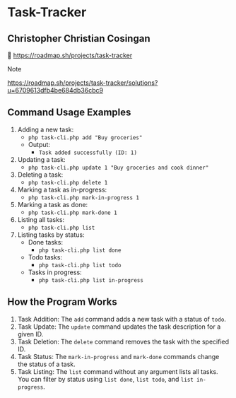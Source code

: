 # Task-Tracker

## Christopher Christian Cosingan

📌 https://roadmap.sh/projects/task-tracker

> [!NOTE]
> https://roadmap.sh/projects/task-tracker/solutions?u=6709613dfb4be684db36cbc9

## Command Usage Examples
1. Adding a new task:
   - `php task-cli.php add "Buy groceries"`
   - Output:
     - `Task added successfully (ID: 1)`
2. Updating a task:
   - `php task-cli.php update 1 "Buy groceries and cook dinner"`   
3. Deleting a task:
   - `php task-cli.php delete 1`
4. Marking a task as in-progress:
   - `php task-cli.php mark-in-progress 1`
5. Marking a task as done:
   - `php task-cli.php mark-done 1`
6. Listing all tasks:
   - `php task-cli.php list`
7. Listing tasks by status:
   - Done tasks:
     - `php task-cli.php list done`
   - Todo tasks:
     - `php task-cli.php list todo`
   - Tasks in progress:
     - `php task-cli.php list in-progress`



## How the Program Works
1. Task Addition: The `add` command adds a new task with a status of `todo`.
2. Task Update: The `update` command updates the task description for a given ID.
3. Task Deletion: The `delete` command removes the task with the specified ID.
4. Task Status: The `mark-in-progress` and `mark-done` commands change the status of a task.
5. Task Listing: The `list` command without any argument lists all tasks. You can filter by status using `list done`, `list todo`, and `list in-progress`.
